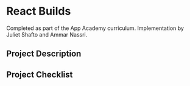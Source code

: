 # React Builds
Completed as part of the App Academy curriculum. Implementation by Juliet Shafto and Ammar Nassri.

## Project Description

## Project Checklist
